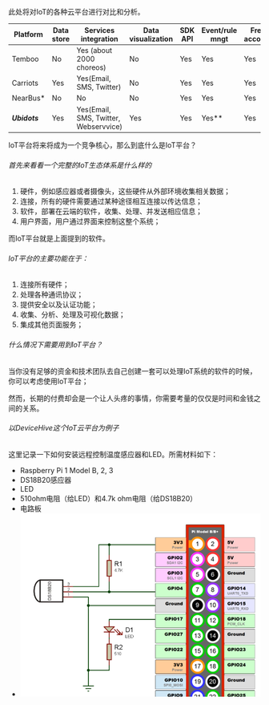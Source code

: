 此处将对IoT的各种云平台进行对比和分析。

Platform | Data store | Services integration | Data visualization | SDK API | Event/rule mngt | Free account
--- | --- | --- | --- | --- | --- | ---
Temboo | No | Yes (about 2000 choreos) | No | Yes | Yes | Yes
Carriots | Yes | Yes(Email, SMS, Twitter) | No | Yes | Yes | Yes
NearBus\*	| No	| No	| No	| Yes	| Yes	| Yes
**_Ubidots_**	| Yes	| Yes(Email, SMS, Twitter, Webservvice)	| Yes	| Yes	| Yes\*\*	| Yes

IoT平台将来将成为一个竞争核心，那么到底什么是IoT平台？

###### 首先来看看一个完整的IoT生态体系是什么样的

1. 硬件，例如感应器或者摄像头，这些硬件从外部环境收集相关数据；
1. 连接，所有的硬件需要通过某种途径相互连接以传达信息；
1. 软件，部署在云端的软件，收集、处理、并发送相应信息；
1. 用户界面，用户通过界面来控制这整个系统；

而IoT平台就是上面提到的软件。

###### IoT平台的主要功能在于：

1. 连接所有硬件；
1. 处理各种通讯协议；
1. 提供安全以及认证功能；
1. 收集、分析、处理及可视化数据；
1. 集成其他页面服务；

###### 什么情况下需要用到IoT平台？

当你没有足够的资金和技术团队去自己创建一套可以处理IoT系统的软件的时候，你可以考虑使用IoT平台；

然而，长期的付费却会是一个让人头疼的事情，你需要考量的仅仅是时间和金钱之间的关系。

###### 以DeviceHive这个IoT云平台为例子

这里记录一下如何安装远程控制温度感应器和LED。所需材料如下：

* Raspberry Pi 1 Model B, 2, 3
* DS18B20感应器
* LED
* 510ohm电阻（给LED）和4.7k ohm电阻（给DS18B20）
* 电路板
* ![电路图, 60%](Images/80995d1-dsc.png)
